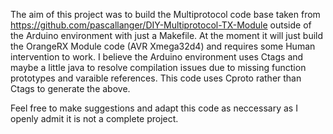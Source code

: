 The aim of this project was to build the Multiprotocol code base taken from https://github.com/pascallanger/DIY-Multiprotocol-TX-Module
outside of the Arduino environment with just a Makefile.
At the moment it will just build the OrangeRX Module code (AVR Xmega32d4) and requires some Human intervention to work.
I believe the Arduino environment uses Ctags and maybe a little java to resolve compilation issues due to missing  function prototypes and 
varaible references.
This code uses Cproto rather than Ctags to generate the above.

Feel free to make suggestions and adapt this code as neccessary as I openly admit it is not a complete project.
